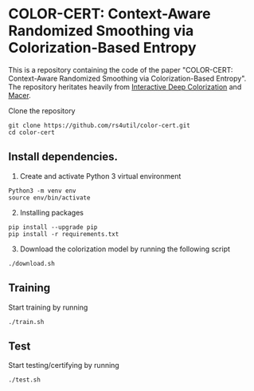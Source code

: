 # COLOR-CERT: Context-Aware Randomized Smoothing via Colorization-Based Entropy

This is a repository containing the code of the paper "COLOR-CERT: Context-Aware Randomized Smoothing via Colorization-Based Entropy".
The repository heritates heavily from [Interactive Deep Colorization](https://github.com/junyanz/interactive-deep-colorization) and [Macer](https://github.com/RuntianZ/macer).

Clone the repository 
```
git clone https://github.com/rs4util/color-cert.git
cd color-cert
```

## Install dependencies.

1. Create and activate Python 3 virtual environment
```
Python3 -m venv env
source env/bin/activate
```
2. Installing packages
```
pip install --upgrade pip
pip install -r requirements.txt
```
3. Download the colorization model by running the following script
```
./download.sh
```
## Training
Start training by running
```
./train.sh
```

## Test
Start testing/certifying by running
```
./test.sh
```
